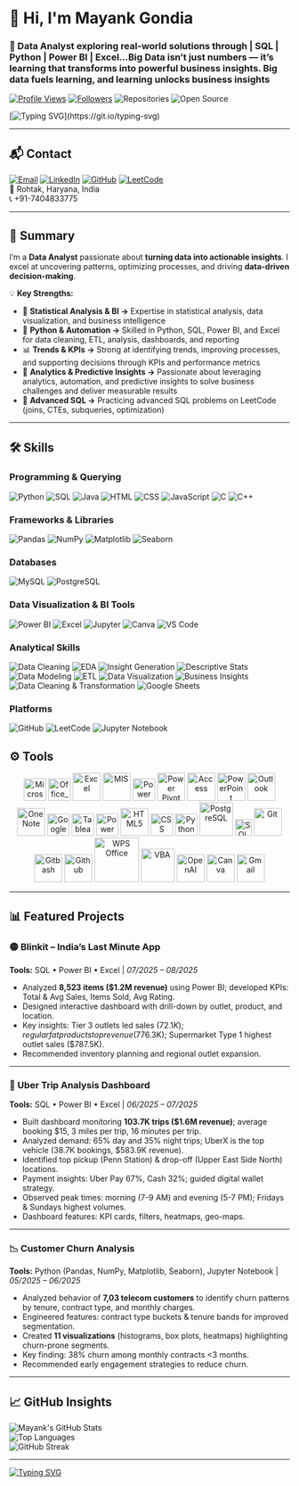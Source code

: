 # 👋 Hi, I'm Mayank Gondia  

### 🧠 Data Analyst exploring real-world solutions through | SQL | Python | Power BI | Excel...Big Data isn’t just numbers — it’s learning that transforms into powerful business insights. Big data fuels learning, and learning unlocks business insights 

[![Profile Views](https://komarev.com/ghpvc/?username=mayankgondia1027&color=blueviolet)](https://github.com/mayankgondia1027)
[![Followers](https://img.shields.io/github/followers/mayankgondia1027?label=Followers&style=social)](https://github.com/mayankgondia1027?tab=followers)
![Repositories](https://img.shields.io/badge/Repositories-23-F29111?style=for-the-badge&labelColor=D83B01)
![Open Source](https://img.shields.io/badge/Open_Source-Contributor-008080?style=for-the-badge)


<!-- Typing Animation -->
[![Typing SVG](https://readme-typing-svg.herokuapp.com?color=0DAD8D&lines=👋+Hi+everyone!;I'm+passionate+data+enthusiast.;Actively+developing+skills+in+Data+Analysis+and+Business+Intelligence.;Working+with+SQL,+Excel,+Power+BI,+and+real-world+datasets.)](https://git.io/typing-svg)


---

## 📬 Contact  

[![Email](https://img.shields.io/badge/Email-D14836?style=for-the-badge&logo=gmail&logoColor=white)](mailto:mayankgondia18@gmail.com)  [![LinkedIn](https://img.shields.io/badge/LinkedIn-0072C6?style=for-the-badge&logo=linkedin&logoColor=white)](https://www.linkedin.com/in/mayank-gondia1027)  [![GitHub](https://img.shields.io/badge/GitHub-181717?style=for-the-badge&logo=github&logoColor=white)](https://github.com/mayankgondia1027)  [![LeetCode](https://img.shields.io/badge/LeetCode-F89F1B?style=for-the-badge&logo=leetcode&logoColor=white)](https://leetcode.com/u/mayankgondia/)  
📍 Rohtak, Haryana, India  
📞 +91-7404833775  

---

## 📝 Summary    

I’m a **Data Analyst** passionate about **turning data into actionable insights**. I excel at uncovering patterns, optimizing processes, and driving **data-driven decision-making**.  

💡 **Key Strengths:**  

- 🧮 **Statistical Analysis & BI ->** Expertise in statistical analysis, data visualization, and business intelligence  
- 🐍 **Python & Automation ->** Skilled in Python, SQL, Power BI, and Excel for data cleaning, ETL, analysis, dashboards, and reporting  
- 📊 **Trends & KPIs ->** Strong at identifying trends, improving processes, and supporting decisions through KPIs and performance metrics  
- 🤖 **Analytics & Predictive Insights ->** Passionate about leveraging analytics, automation, and predictive insights to solve business challenges and deliver measurable results  
- 💾 **Advanced SQL ->** Practicing advanced SQL problems on LeetCode (joins, CTEs, subqueries, optimization)  

---

## 🛠️ Skills  

### **Programming & Querying**  
![Python](https://img.shields.io/badge/-Python-3776AB?style=for-the-badge&logo=python&logoColor=white) 
![SQL](https://img.shields.io/badge/-SQL-4479A1?style=for-the-badge&logo=sql&logoColor=white) 
![Java](https://img.shields.io/badge/-Java-007396?style=for-the-badge&logo=java&logoColor=white) 
![HTML](https://img.shields.io/badge/-HTML-E34F26?style=for-the-badge&logo=html5&logoColor=white) 
![CSS](https://img.shields.io/badge/-CSS-1572B6?style=for-the-badge&logo=css3&logoColor=white) 
![JavaScript](https://img.shields.io/badge/-JavaScript-F7DF1E?style=for-the-badge&logo=javascript&logoColor=black) 
![C](https://img.shields.io/badge/-C-00599C?style=for-the-badge&logo=c&logoColor=white)
![C++](https://img.shields.io/badge/-C++-00599C?style=for-the-badge&logo=c%2B%2B&logoColor=white) 

### **Frameworks & Libraries**  
![Pandas](https://img.shields.io/badge/-Pandas-150458?style=for-the-badge&logo=pandas&logoColor=white) 
![NumPy](https://img.shields.io/badge/-NumPy-013243?style=for-the-badge&logo=numpy&logoColor=white) 
![Matplotlib](https://img.shields.io/badge/-Matplotlib-11557C?style=for-the-badge&logo=matplotlib&logoColor=white) 
![Seaborn](https://img.shields.io/badge/-Seaborn-4C72B0?style=for-the-badge&logo=seaborn&logoColor=white)  

### **Databases**  
![MySQL](https://img.shields.io/badge/-MySQL-4479A1?style=for-the-badge&logo=mysql&logoColor=white) 
![PostgreSQL](https://img.shields.io/badge/-PostgreSQL-336791?style=for-the-badge&logo=postgresql&logoColor=white)

### **Data Visualization & BI Tools**  
![Power BI](https://img.shields.io/badge/-PowerBI-F2C811?style=for-the-badge&logo=powerbi&logoColor=black) 
![Excel](https://img.shields.io/badge/-Excel-217346?style=for-the-badge&logo=microsoft-excel&logoColor=white) 
![Jupyter](https://img.shields.io/badge/-Jupyter-F37626?style=for-the-badge&logo=jupyter&logoColor=white) 
![Canva](https://img.shields.io/badge/Canva-00C4CC?style=for-the-badge&logo=canva&logoColor=white)
![VS Code](https://img.shields.io/badge/-VS%20Code-007ACC?style=for-the-badge&logo=visual-studio-code&logoColor=white)

### **Analytical Skills**  
![Data Cleaning](https://img.shields.io/badge/-Data%20Cleaning-FF6F61?style=for-the-badge&logo=data:image/png;base64) 
![EDA](https://img.shields.io/badge/-EDA-6A5ACD?style=for-the-badge&logo=data:image/png;base64) 
![Insight Generation](https://img.shields.io/badge/-Insight%20Generation-20B2AA?style=for-the-badge&logo=data:image/png;base64) 
![Descriptive Stats](https://img.shields.io/badge/-Descriptive%20Stats-FF8C00?style=for-the-badge&logo=data:image/png;base64) 
![Data Modeling](https://img.shields.io/badge/-Data%20Modeling-8A2BE2?style=for-the-badge&logo=data:image/png;base64) 
![ETL](https://img.shields.io/badge/-ETL-228B22?style=for-the-badge&logo=data:image/png;base64)
![Data Visualization](https://img.shields.io/badge/Data%20Visualization-8A2BE2?style=for-the-badge&logo=databricks&logoColor=white)
![Business Insights](https://img.shields.io/badge/Business%20Insights-2F4F4F?style=for-the-badge&logo=bar-chart&logoColor=white)
![Data Cleaning & Transformation](https://img.shields.io/badge/Data%20Cleaning%20%26%20Transformation-4682B4?style=for-the-badge&logo=powerbi&logoColor=white)
![Google Sheets](https://img.shields.io/badge/Google%20Sheets-34A853?style=for-the-badge&logo=googlesheets&logoColor=white)


### **Platforms**  
![GitHub](https://img.shields.io/badge/-GitHub-181717?style=for-the-badge&logo=github&logoColor=white) 
![LeetCode](https://img.shields.io/badge/-LeetCode-F89F1B?style=for-the-badge&logo=leetcode&logoColor=white) 
![Jupyter Notebook](https://img.shields.io/badge/-Jupyter%20Notebook-F37626?style=for-the-badge&logo=jupyter&logoColor=white) 


## ⚙️ Tools

<p align="center"> 
  <img  width="40" alt="Microsoft365" src="Microsoft365.svg">
  <img  width="40" alt="Office_365" src="Office_365.svg">
  <img  width="50" alt="Excel" src="Excel.svg">
  <img  width="50" alt="MIS" src="MIS.svg">
  <img  width="40" alt="Power Query" src="Power Query.svg">
  <img  width="50" alt="Power Pivot" src="Power Pivot.svg">
  <img  width="50" alt="Access" src="Access.svg">
  <img  width="50" alt="PowerPoint" src="PowerPoint.svg">
  <img  width="50" alt="Outlook" src="Outlook.svg">
  <img  width="50" alt="OneNote" src="OneNote.svg"> 
  <img  width="40" alt="Google Sheets" src="Google Sheets.svg">
  <img  width="40" alt="Tableau" src="Tableau.svg">
  <img  width="40" alt="Power BI" src="Power BI.svg">
  <img  width="50" alt="HTML5" src="HTML5.svg">
  <img  width="40" alt="CSS" src="CSS.svg">
  <img  width="40" alt="Python" src="Python.svg">
  <img  width="60" alt="PostgreSQL" src="PostgreSQL.svg">
  <img  width="30" alt="SQL" src="SQL.svg">
  <img  width="50" alt="Git" src="git-icon.svg">
  <img  width="50" alt="Gitbash" src="git-bash.svg">
  <img  width="50" alt="Github" src="github-icon-2.svg">
  <img  width="80" alt="WPS Office" src="WPS Office.svg">
  <img  width="60" alt="VBA" src="VBA.png">
  <img  width="50" alt="OpenAI" src="OpenAI.svg">
  <img  width="50" alt="Canva" src="Canva.svg">
  <img  width="50" alt="Gmail" src="ColorGmail.svg">
  <!-- <img src="https://cdn.jsdelivr.net/gh/devicons/devicon/icons/python/python-original.svg" alt="Python" width="50" height="50"/> -->
  <!-- <img src="https://cdn.jsdelivr.net/gh/devicons/devicon/icons/postgresql/postgresql-original.svg" alt="PostgreSQL" width="40" height="40"/> --> 
  <!-- <img src="https://upload.wikimedia.org/wikipedia/commons/c/cf/New_Power_BI_Logo.svg" alt="Power BI" width="40" height="40"/> -->
  <!-- <img src="https://upload.wikimedia.org/wikipedia/commons/7/73/Microsoft_Excel_2013-2019_logo.svg" alt="Microsoft Excel" width="40" height="40"/> -->
  <!-- <img src="https://cdn.worldvectorlogo.com/logos/tableau-software.svg" alt="Tableau" width="40" height="40"/> -->
  <!-- <img src="https://github.githubassets.com/images/modules/logos_page/GitHub-Mark.png" alt="GitHub" width="40" height="40"/> -->
  <!-- <img src="https://upload.wikimedia.org/wikipedia/commons/4/44/Microsoft_logo.svg" alt="Microsoft 365" width="40" height="40"/> -->
  <!-- <img src="https://upload.wikimedia.org/wikipedia/commons/3/3f/Git_icon.svg" alt="Git" width="40" height="40"/> -->
  <!-- <img src="https://cdn.jsdelivr.net/gh/devicons/devicon/icons/github/github-original.svg" alt="GitHub" width="40" height="40"/> -->
  <!-- <img src="https://cdn.jsdelivr.net/gh/devicons/devicon/icons/numpy/numpy-original.svg" alt="NumPy" width="30" height="30"/> -->
  <!-- <img src="https://cdn.jsdelivr.net/gh/devicons/devicon/icons/pandas/pandas-original.svg" alt="Pandas" width="40" height="40"/> -->
  <!-- <img src="https://upload.wikimedia.org/wikipedia/commons/8/84/Matplotlib_icon.svg" alt="Matplotlib" width="30" height="30"/> -->
  <!-- <img src="https://upload.wikimedia.org/wikipedia/en/d/dd/MySQL_logo.svg" alt="MySQL" width="70" height="45"/> -->
  <!-- <img src="https://upload.wikimedia.org/wikipedia/commons/3/38/Jupyter_logo.svg" alt="Jupyter" width="70" height="40"/> -->
  <!-- <img src="https://seaborn.pydata.org/_static/logo-wide-lightbg.svg" alt="Seaborn" width="120" height="120"/> -->
  <!--  <img src="https://raw.githubusercontent.com/teamedwardforever/Readme-Generator/71f25dd8b98329b168142a6b782a107b75eab178/svg/Skills/ML/logo-mark-lightbg.svg"      alt="SeaBorn"  width="40" height="40"/> --> 
</p>

<!-- <img src="https://user-images.githubusercontent.com/73097560/115834477-dbab4500-a447-11eb-908a-139a6edaec5c.gif"> -->


---

## 📊 Featured Projects  

### 🟡 Blinkit – India’s Last Minute App  
**Tools:** SQL • Power BI • Excel | *07/2025 – 08/2025*  
- Analyzed **8,523 items ($1.2M revenue)** using Power BI; developed KPIs: Total & Avg Sales, Items Sold, Avg Rating.  
- Designed interactive dashboard with drill-down by outlet, product, and location.  
- Key insights: Tier 3 outlets led sales ($72.1K); regular fat products top revenue ($776.3K); Supermarket Type 1 highest outlet sales ($787.5K).  
- Recommended inventory planning and regional outlet expansion.  

---

### 🚖 Uber Trip Analysis Dashboard  
**Tools:** SQL • Power BI • Excel | *06/2025 – 07/2025*  
- Built dashboard monitoring **103.7K trips ($1.6M revenue)**; average booking $15, 3 miles per trip, 16 minutes per trip.  
- Analyzed demand: 65% day and 35% night trips; UberX is the top vehicle (38.7K bookings, $583.9K revenue).  
- Identified top pickup (Penn Station) & drop-off (Upper East Side North) locations.  
- Payment insights: Uber Pay 67%, Cash 32%; guided digital wallet strategy.  
- Observed peak times: morning (7-9 AM) and evening (5-7 PM); Fridays & Sundays highest volumes.  
- Dashboard features: KPI cards, filters, heatmaps, geo-maps.  

---

### 📉 Customer Churn Analysis  
**Tools:** Python (Pandas, NumPy, Matplotlib, Seaborn), Jupyter Notebook | *05/2025 – 06/2025*  
- Analyzed behavior of **7,03 telecom customers** to identify churn patterns by tenure, contract type, and monthly charges.  
- Engineered features: contract type buckets & tenure bands for improved segmentation.  
- Created **11 visualizations** (histograms, box plots, heatmaps) highlighting churn-prone segments.  
- Key finding: 38% churn among monthly contracts <3 months.  
- Recommended early engagement strategies to reduce churn.  

---

## 📈 GitHub Insights  

![Mayank's GitHub Stats](https://github-readme-stats.vercel.app/api?username=mayankgondia1027&show_icons=true&theme=midnight-purple)  
![Top Languages](https://github-readme-stats.vercel.app/api/top-langs/?username=mayankgondia1027&layout=compact&theme=midnight-purple)  
![GitHub Streak](https://github-readme-streak-stats.herokuapp.com/?user=mayankgondia1027&theme=dark&background=000000&currStreakLabel=FFFFFF&sideNums=FFFFFF&sideLabels=FFFFFF&dates=AAAAAA)  

---

[![Typing SVG](https://readme-typing-svg.herokuapp.com?color=8A2BE2&lines=Thanks+for+visiting!+😊;Let’s+connect+and+grow+in+the+Data+Analytics+world+🚀)](https://git.io/typing-svg)
